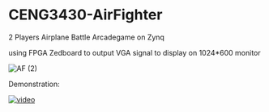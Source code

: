 # CENG3430-AirFighter
 2 Players Airplane Battle Arcadegame on Zynq 
 
 using FPGA Zedboard to output VGA signal to display on 1024*600 monitor


![AF (2)](https://github.com/rockyhuiop/CENG3430-AirFighter/assets/54813455/8cca5b69-4e1f-44a0-ba0d-866af343078d)

Demonstration:

[![video](https://img.youtube.com/vi/n-W5Sk3SSMw/0.jpg)](https://www.youtube.com/watch?v=n-W5Sk3SSMw)

